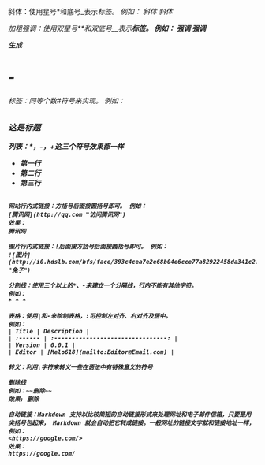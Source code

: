 斜体：使用星号*和底号_表示<em>标签。
例如：
*斜体* _斜体_

加粗强调：使用双星号**和双底号__表示<strong>标签。
例如：
**强调** __强调__

生成<h1>-<h6>标签：同等个数#符号来实现。
例如：
### 这是标题

列表：*，-，+这三个符号效果都一样
* 第一行
* 第二行
* 第三行

```来表达围栏式代码块

网站行内式链接：方括号后面接圆括号即可。 例如：
[腾讯网](http://qq.com "访问腾讯网")
效果：
腾讯网

图片行内式链接：!后面接方括号后面接圆括号即可。 例如：
![图片](http://i0.hdslb.com/bfs/face/393c4cea7e2e68b04e6cce77a82922458da341c2.jpg "兔子")

分割线：使用三个以上的*、-来建立一个分隔线，行内不能有其他字符。
例如：
* * *

表格：使用|和-来绘制表格，:可控制左对齐、右对齐及居中。
例如：
| Title | Description |
| :------ | :--------------------------------: |
| Version | 0.0.1 |
| Editor | [Melo618](mailto:Editor@Email.com) |

转义：利用\字符来转义一些在语法中有特殊意义的符号

删除线
例如：~~删除~~
效果: 删除

自动链接：Markdown 支持以比较简短的自动链接形式来处理网址和电子邮件信箱，只要是用尖括号包起来， Markdown 就会自动把它转成链接。一般网址的链接文字就和链接地址一样，例如：
<https://google.com/>
效果：
https://google.com/


